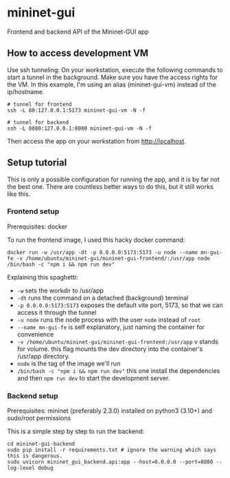 # mininet-gui

Frontend and backend API of the Mininet-GUI app

## How to access development VM

Use ssh tunneling:
On your workstation, execute the following commands to start a tunnel in the background. 
Make sure you have the access rights for the VM. In this example, I'm using an alias (mininet-gui-vm) instead of the ip/hostname.
```
# tunnel for frontend
ssh -L 80:127.0.0.1:5173 mininet-gui-vm -N -f

# tunnel for backend
ssh -L 8080:127.0.0.1:8080 mininet-gui-vm -N -f
```

Then access the app on your workstation from <http://localhost>.


## Setup tutorial

This is only a possible configuration for running the app, and it is by far not the best one.
There are countless better ways to do this, but it still works like this.

### Frontend setup

Prerequisites: docker

To run the frontend image, I used this hacky docker command:
```
docker run -w /usr/app -dt -p 0.0.0.0:5173:5173 -u node --name mn-gui-fe -v /home/ubuntu/mininet-gui/mininet-gui-frontend/:/usr/app node /bin/bash -c "npm i && npm run dev"
```

Explaining this spaghetti:
- `-w` sets the workdir to /usr/app
- `-dt` runs the command on a detached (background) terminal
- `-p 0.0.0.0:5173:5173` exposes the default vite port, 5173, so that we can access it through the tunnel
- `-u node` runs the node process with the user `node` instead of `root`
- `--name mn-gui-fe` is self explanatory, just naming the container for convenience
- `-v /home/ubuntu/mininet-gui/mininet-gui-frontend:/usr/app` v stands for volume. this flag mounts the dev directory into the container's /usr/app directory.
- `node` is the tag of the image we'll run
- `/bin/bash -c "npm i && npm run dev"` this one install the dependencies and then `npm run dev` to start the development server.

### Backend setup

Prerequisites: mininet (preferably 2.3.0) installed on python3 (3.10+) and sudo/root permissions

This is a simple step by step to run the backend:

```
cd mininet-gui-backend
sudo pip install -r requirements.txt # ignore the warning which says this is dangerous.
sudo uvicorn mininet_gui_backend.api:app --host=0.0.0.0 --port=8080 --log-level debug
```
